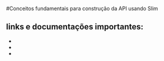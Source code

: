 #Conceitos fundamentais para construção da API usando Slim

## links e documentações importantes:
- [composer]: https://getcomposer.org/doc/00-intro.md
- [slim]: http://www.slimframework.com
- [Pacote Illuminate]: https://packagist.org/packages/illuminate/database
